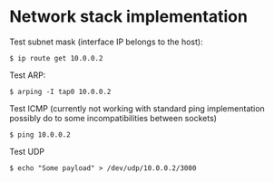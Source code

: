 Network stack implementation
=====

Test subnet mask (interface IP belongs to the host):
```
$ ip route get 10.0.0.2
```

Test ARP:
```
$ arping -I tap0 10.0.0.2
```

Test ICMP (currently not working with standard ping implementation possibly do to some incompatibilities between sockets)
```
$ ping 10.0.0.2
```

Test UDP
```
$ echo "Some payload" > /dev/udp/10.0.0.2/3000
```